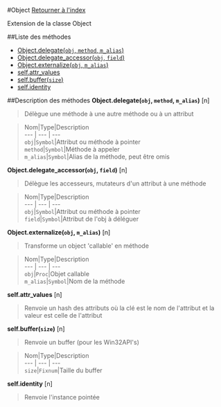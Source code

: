 #Object
[Retourner à l'index](README.md)

Extension de la classe Object

##Liste des méthodes
*    [Object.delegate(`obj`, `method`, `m_alias`)](#Object.delegate)
*    [Object.delegate_accessor(`obj`, `field`)](#Object.delegate_accessor)
*    [Object.externalize(`obj`, `m_alias`)](#Object.externalize)
*    [self.attr_values](#self.attr_values)
*    [self.buffer(`size`)](#self.buffer)
*    [self.identity](#self.identity)


##Description des méthodes
**Object.delegate(`obj`, `method`, `m_alias`)** [n]

> Délègue une méthode à une autre méthode ou à un attribut

  
> Nom|Type|Description  
--- | --- | ---  
`obj`|`Symbol`|Attribut ou méthode à pointer  
`method`|`Symbol`|Méthode à appeler  
`m_alias`|`Symbol`|Alias de la méthode, peut être omis  






**Object.delegate_accessor(`obj`, `field`)** [n]

> Délègue les accesseurs, mutateurs d'un attribut à une méthode

  
> Nom|Type|Description  
--- | --- | ---  
`obj`|`Symbol`|Attribut ou méthode à pointer  
`field`|`Symbol`|Attribut de l'obj à déléguer  






**Object.externalize(`obj`, `m_alias`)** [n]

> Transforme un object 'callable' en méthode

  
> Nom|Type|Description  
--- | --- | ---  
`obj`|`Proc`|Objet callable  
`m_alias`|`Symbol`|Nom de la méthode  






**self.attr_values** [n]

> Renvoie un hash des attributs où la clé est le nom de l'attribut
                            et la valeur est celle de l'attribut

  
> 





**self.buffer(`size`)** [n]

> Renvoie un buffer (pour les Win32API's)

  
> Nom|Type|Description  
--- | --- | ---  
`size`|`Fixnum`|Taille du buffer  






**self.identity** [n]

> Renvoie l'instance pointée

  
> 





